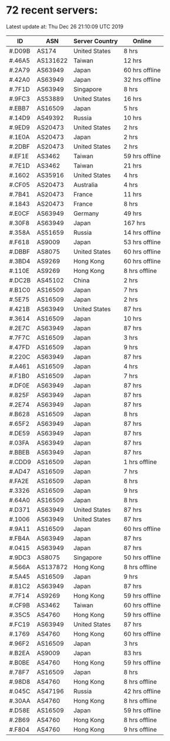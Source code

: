 # 72 recent servers:

Latest update at: Thu Dec 26 21:10:09 UTC 2019

| ID | ASN | Server Country | Online |
| -- | --- | -------------- | ------ |
| #.D09B | AS174 | United States | 8 hrs |
| #.46A5 | AS131622 | Taiwan | 12 hrs |
| #.2A79 | AS63949 | Japan | 60 hrs offline |
| #.42A0 | AS63949 | Japan | 32 hrs offline |
| #.7F1D | AS63949 | Singapore | 8 hrs |
| #.9FC3 | AS53889 | United States | 16 hrs |
| #.EBB7 | AS16509 | Japan | 5 hrs |
| #.14D9 | AS49392 | Russia | 10 hrs |
| #.9ED9 | AS20473 | United States | 2 hrs |
| #.1E0A | AS20473 | Japan | 2 hrs |
| #.2DBF | AS20473 | United States | 2 hrs |
| #.EF1E | AS3462 | Taiwan | 59 hrs offline |
| #.7E1D | AS3462 | Taiwan | 21 hrs |
| #.1602 | AS35916 | United States | 4 hrs |
| #.CF05 | AS20473 | Australia | 4 hrs |
| #.7B41 | AS20473 | France | 11 hrs |
| #.1843 | AS20473 | France | 8 hrs |
| #.E0CF | AS63949 | Germany | 49 hrs |
| #.30F8 | AS63949 | Japan | 167 hrs |
| #.358A | AS51659 | Russia | 14 hrs offline |
| #.F618 | AS9009 | Japan | 53 hrs offline |
| #.DBBF | AS8075 | United States | 60 hrs offline |
| #.3BD4 | AS9269 | Hong Kong | 60 hrs offline |
| #.110E | AS9269 | Hong Kong | 8 hrs offline |
| #.DC2B | AS45102 | China | 2 hrs |
| #.B1C0 | AS16509 | Japan | 7 hrs |
| #.5E75 | AS16509 | Japan | 2 hrs |
| #.421B | AS63949 | United States | 87 hrs |
| #.3614 | AS16509 | Japan | 10 hrs |
| #.2E7C | AS63949 | Japan | 87 hrs |
| #.7F7C | AS16509 | Japan | 3 hrs |
| #.47FD | AS16509 | Japan | 9 hrs |
| #.220C | AS63949 | Japan | 87 hrs |
| #.A461 | AS16509 | Japan | 4 hrs |
| #.F1B0 | AS16509 | Japan | 7 hrs |
| #.DF0E | AS63949 | Japan | 87 hrs |
| #.825F | AS63949 | Japan | 87 hrs |
| #.2E74 | AS63949 | Japan | 87 hrs |
| #.B628 | AS16509 | Japan | 8 hrs |
| #.65F2 | AS63949 | Japan | 87 hrs |
| #.DE59 | AS63949 | Japan | 87 hrs |
| #.03FA | AS63949 | Japan | 87 hrs |
| #.BBEB | AS63949 | Japan | 87 hrs |
| #.CDD9 | AS16509 | Japan | 1 hrs offline |
| #.AD47 | AS16509 | Japan | 7 hrs |
| #.FA2E | AS16509 | Japan | 8 hrs |
| #.3326 | AS16509 | Japan | 9 hrs |
| #.64A0 | AS16509 | Japan | 8 hrs |
| #.D371 | AS63949 | United States | 87 hrs |
| #.1006 | AS63949 | United States | 87 hrs |
| #.9A11 | AS16509 | Japan | 60 hrs offline |
| #.FB4A | AS63949 | Japan | 87 hrs |
| #.0415 | AS63949 | Japan | 87 hrs |
| #.9DC3 | AS8075 | Singapore | 50 hrs offline |
| #.566A | AS137872 | Hong Kong | 8 hrs offline |
| #.5A45 | AS16509 | Japan | 9 hrs |
| #.81C2 | AS63949 | Japan | 87 hrs |
| #.7F14 | AS9269 | Hong Kong | 59 hrs offline |
| #.CF9B | AS3462 | Taiwan | 60 hrs offline |
| #.35C5 | AS4760 | Hong Kong | 59 hrs offline |
| #.FC19 | AS63949 | United States | 87 hrs |
| #.1769 | AS4760 | Hong Kong | 60 hrs offline |
| #.96F2 | AS16509 | Japan | 3 hrs |
| #.B2EA | AS9009 | Japan | 83 hrs |
| #.B0BE | AS4760 | Hong Kong | 59 hrs offline |
| #.78F7 | AS16509 | Japan | 8 hrs |
| #.98D8 | AS4760 | Hong Kong | 8 hrs offline |
| #.045C | AS47196 | Russia | 42 hrs offline |
| #.30AA | AS4760 | Hong Kong | 8 hrs offline |
| #.D58E | AS16509 | Japan | 59 hrs offline |
| #.2B69 | AS4760 | Hong Kong | 8 hrs offline |
| #.F804 | AS4760 | Hong Kong | 9 hrs offline |

